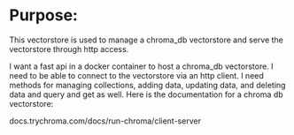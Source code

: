# Purpose:
This vectorstore is used to manage a chroma_db vectorstore and serve the vectorstore through http access.

I want a fast api in a docker container to host a chroma_db vectorstore. I need to be able to connect to the vectorstore via an http client. I need methods for managing collections, adding data, updating data, and deleting data and query and get as well. Here is the documentation for a chroma db vectorstore: 

docs.trychroma.com/docs/run-chroma/client-server